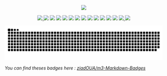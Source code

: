 <p align="center">
    
<!--   <img src="https://pictshare.net/h4fgbc.png"> -->
    
  <img src="https://pictshare.net/cn9y2l.png">
    
    
</p>

<p align="center">
  
  <a href="https://github.com/ziadOUA">
    <img src="https://ziadoua.github.io/m3-Markdown-Badges/badges/Github/github1.svg">
  </a>
  
  <img src="https://ziadoua.github.io/m3-Markdown-Badges/badges/Windows/windows2.svg">
  <img src="https://ziadoua.github.io/m3-Markdown-Badges/badges/Android/android2.svg">
  <img src="https://ziadoua.github.io/m3-Markdown-Badges/badges/Firefox/firefox2.svg">
  <img src="https://ziadoua.github.io/m3-Markdown-Badges/badges/PyCharm/pycharm2.svg">
  <img src="https://ziadoua.github.io/m3-Markdown-Badges/badges/Python/python2.svg">
  <img src="https://ziadoua.github.io/m3-Markdown-Badges/badges/IDEA/idea2.svg">
  <img src="https://ziadoua.github.io/m3-Markdown-Badges/badges/HTML/html2.svg">
  <img src="https://ziadoua.github.io/m3-Markdown-Badges/badges/CSS/css2.svg">
  <img src="https://ziadoua.github.io/m3-Markdown-Badges/badges/Markdown/markdown2.svg">
  <img src="https://ziadoua.github.io/m3-Markdown-Badges/badges/Figma/figma2.svg">
  <img src="https://ziadoua.github.io/m3-Markdown-Badges/badges/Atom/atom2.svg">
  <img src="https://ziadoua.github.io/m3-Markdown-Badges/badges/Git/git1.svg">
  
  <a href="https://dev.to/ziadoua">
    <img src="https://ziadoua.github.io/m3-Markdown-Badges/badges/Devto/devto2.svg">
  </a>
  
  <img src="https://ziadoua.github.io/m3-Markdown-Badges/badges/Spotify/spotify2.svg">
  
</p>

<p align="center">

  <img src="https://github.com/ziadOUA/ziadOUA/blob/output/github-contribution-grid-snake.svg"/>
  
</p>

*You can find theses badges here : <a href="https://github.com/ziadOUA/m3-Markdown-Badges">ziadOUA/m3-Markdown-Badges</a>*

